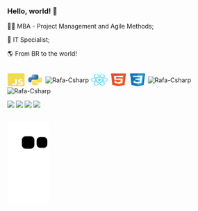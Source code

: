### Hello, world! 👋

👨‍🎓 MBA - Project Management and Agile Methods; <p>
🎯 IT Specialist; <p>
🌎 From BR to the world! <p>


<div style="display: inline_block"><br>
  <img align="center" alt="Rafa-Js" height="30" width="40" src="https://raw.githubusercontent.com/devicons/devicon/master/icons/javascript/javascript-plain.svg">
  <img align="center" alt="Rafa-Python" height="30" width="40" src="https://raw.githubusercontent.com/devicons/devicon/master/icons/python/python-original.svg">
  <img align="center" alt="Rafa-Csharp" height="30" width="40" src="https://cdn.jsdelivr.net/gh/devicons/devicon/icons/django/django-plain.svg" />
  <img align="center" alt="Rafa-React" height="30" width="40" src="https://raw.githubusercontent.com/devicons/devicon/master/icons/react/react-original.svg">
  <img align="center" alt="Rafa-HTML" height="30" width="40" src="https://raw.githubusercontent.com/devicons/devicon/master/icons/html5/html5-original.svg">
  <img align="center" alt="Rafa-CSS" height="30" width="40" src="https://raw.githubusercontent.com/devicons/devicon/master/icons/css3/css3-original.svg">
  <img align="center" alt="Rafa-Csharp" height="30" width="40" src="https://cdn.jsdelivr.net/gh/devicons/devicon/icons/nodejs/nodejs-original.svg">
  <img align="center" alt="Rafa-Csharp" height="30" width="40" src="https://cdn.jsdelivr.net/gh/devicons/devicon/icons/github/github-original.svg">          
</div>
<p>
<div align="left"
  <a href="https://www.linkedin.com/in/danielsruas/">
</div>
<p>
<div> 
<a href="https://www.linkedin.com/in/danielsruas/" target="_blank"><img src="https://img.shields.io/badge/-LinkedIn-%230077B5?style=for-the-badge&logo=linkedin&logoColor=white" target="_blank"></a> 
  <a href="https://www.instagram.com/rruasdaniel/" target="_blank"><img src="https://img.shields.io/badge/-Instagram-%23E4405F?style=for-the-badge&logo=instagram&logoColor=white" target="_blank"></a>
 	<a href="https://www.twitch.tv/aka_starboyrj" target="_blank"><img src="https://img.shields.io/badge/Twitch-9146FF?style=for-the-badge&logo=twitch&logoColor=white" target="_blank"></a>
  <a href="[![](https://mermaid.ink/img/pako:eNqFU8Fu2zAM_RVCwIAOcBrHqZ3Et81N2wHrGmC5bMiFs9lUqy0FkpwlLfo1OxQdsFM_wT822k6aNe0wHgyR0iP5HulbkeqMRCzmqJybKWBz0uUEkxyVhozgmCyppc6XsiDlmlCCxpA0CB2YmOpxJQttoecDI2ybI0NHJ9oU6AC-sLVRXEm7jb7ZxNqvpdRJraC5re6rnxoIxlmZtk77aFI92s75-3fdsV1QKjGXN5u30-ohVTJFaCwO_CD0IFi3sKQ0VsOJVKiqe7SQaLPQBp1csrO1GhN50NtgJkbPDRZYs_0oMzINFsYrSssa-IQZ7jD7QiVaueq3KjX8ZZveev76Nfr7KbiNS2ktX2HevpwalIoIDs7L3DGltLl7C89qIGdbEivgB0e7_hLNo1aYaQPTD91Tsq6Wjglyle_ktH1Fu1My1S_FWrebsEDjsG1tj9PAg_5WB2k4m5HYPSPM2F3KmgHsQfr-DpJ0PtKScjhIphfdZHzxnM8O0t919h_hyFq91ewTuR_aXEs1h7F1PPnqYS5T_SL9s8Gc13mYBKS6eJq7ti8wvDRH_1iAM_wmc5lhRhY-axZR2m2ZLfEJCypTudjsMa-MpfxK2-ZUT7gpuVErXAtPzI3MROxMSZ4oiP-W2hW3dbqZcFdU0EzEfMzQXM_ETN0xZoHqq9bFFmZ0Ob8S8SXmlr1yUf-sxxLrhX-KGlK89YkulRPxkT9okoj4VqxE3BkGh1HUC8PhaDQMI38QeWIt4iAMDkfRIAqiYdQP-dC_88RNU9c_HEahPxgxKBqEAePu_gBcyWGd?type=png)](https://mermaid.live/edit#pako:eNqFU8Fu2zAM_RVCwIAOcBrHqZ3Et81N2wHrGmC5bMiFs9lUqy0FkpwlLfo1OxQdsFM_wT822k6aNe0wHgyR0iP5HulbkeqMRCzmqJybKWBz0uUEkxyVhozgmCyppc6XsiDlmlCCxpA0CB2YmOpxJQttoecDI2ybI0NHJ9oU6AC-sLVRXEm7jb7ZxNqvpdRJraC5re6rnxoIxlmZtk77aFI92s75-3fdsV1QKjGXN5u30-ohVTJFaCwO_CD0IFi3sKQ0VsOJVKiqe7SQaLPQBp1csrO1GhN50NtgJkbPDRZYs_0oMzINFsYrSssa-IQZ7jD7QiVaueq3KjX8ZZveev76Nfr7KbiNS2ktX2HevpwalIoIDs7L3DGltLl7C89qIGdbEivgB0e7_hLNo1aYaQPTD91Tsq6Wjglyle_ktH1Fu1My1S_FWrebsEDjsG1tj9PAg_5WB2k4m5HYPSPM2F3KmgHsQfr-DpJ0PtKScjhIphfdZHzxnM8O0t919h_hyFq91ewTuR_aXEs1h7F1PPnqYS5T_SL9s8Gc13mYBKS6eJq7ti8wvDRH_1iAM_wmc5lhRhY-axZR2m2ZLfEJCypTudjsMa-MpfxK2-ZUT7gpuVErXAtPzI3MROxMSZ4oiP-W2hW3dbqZcFdU0EzEfMzQXM_ETN0xZoHqq9bFFmZ0Ob8S8SXmlr1yUf-sxxLrhX-KGlK89YkulRPxkT9okoj4VqxE3BkGh1HUC8PhaDQMI38QeWIt4iAMDkfRIAqiYdQP-dC_88RNU9c_HEahPxgxKBqEAePu_gBcyWGd)" target="_blank"><img src="https://img.shields.io/badge/Twitch-9146FF?style=for-the-badge&logo=twitch&logoColor=white" target="_blank"></a>

 
  ##
  
  ![Snake animation](https://github.com/daniboyr/daniboyr/blob/output/github-contribution-grid-snake.svg)

